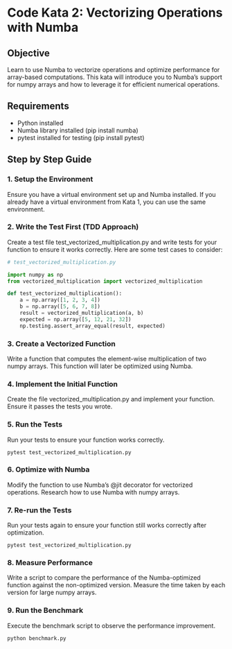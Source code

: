# Code Kata 2: Vectorizing Operations with Numba

## Objective

Learn to use Numba to vectorize operations and optimize performance for array-based computations. This kata will introduce you to Numba’s support for numpy arrays and how to leverage it for efficient numerical operations.

## Requirements

* Python installed
* Numba library installed (pip install numba)
* pytest installed for testing (pip install pytest)

## Step by Step Guide

### 1. Setup the Environment

Ensure you have a virtual environment set up and Numba installed. If you already have a virtual environment from Kata 1, you can use the same environment.

### 2. Write the Test First (TDD Approach)

Create a test file test_vectorized_multiplication.py and write tests for your function to ensure it works correctly. Here are some test cases to consider:

```python
# test_vectorized_multiplication.py

import numpy as np
from vectorized_multiplication import vectorized_multiplication

def test_vectorized_multiplication():
    a = np.array([1, 2, 3, 4])
    b = np.array([5, 6, 7, 8])
    result = vectorized_multiplication(a, b)
    expected = np.array([5, 12, 21, 32])
    np.testing.assert_array_equal(result, expected)
```

### 3. Create a Vectorized Function

Write a function that computes the element-wise multiplication of two numpy arrays. This function will later be optimized using Numba.

### 4. Implement the Initial Function

Create the file vectorized_multiplication.py and implement your function. Ensure it passes the tests you wrote.

### 5. Run the Tests

Run your tests to ensure your function works 
correctly.
```
pytest test_vectorized_multiplication.py
```

### 6. Optimize with Numba

Modify the function to use Numba’s @jit decorator for vectorized operations. Research how to use Numba with numpy arrays.

### 7. Re-run the Tests

Run your tests again to ensure your function still works correctly after optimization.
```
pytest test_vectorized_multiplication.py
```

### 8. Measure Performance

Write a script to compare the performance of the Numba-optimized function against the non-optimized version. Measure the time taken by each version for large numpy arrays.

### 9. Run the Benchmark

Execute the benchmark script to observe the performance improvement.
```
python benchmark.py
```